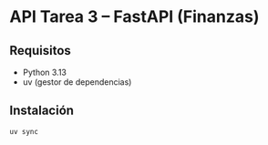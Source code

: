 # API Tarea 3 – FastAPI (Finanzas)

## Requisitos
- Python 3.13
- uv (gestor de dependencias)

## Instalación
```bash
uv sync
